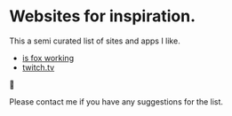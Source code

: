 # Websites for inspiration.

This a semi curated list of sites and apps I like.

* [is fox working](http://www.isfoxworking.com/)
* [twitch.tv](http://www.twitch.tv/)

:poop:

Please contact me if you have any suggestions for the list.
